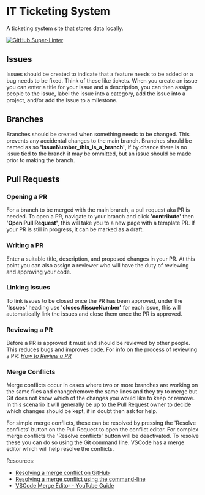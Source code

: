 # IT Ticketing System

A ticketing system site that stores data locally.

[![GitHub Super-Linter](https://github.com/RJD27/it_ticketing_system/workflows/Lint%20Code%20Base/badge.svg)](https://github.com/marketplace/actions/super-linter)

## Issues

Issues should be created to indicate that a feature needs to be added or a bug needs to be fixed.
Think of these like tickets. When you create an issue you can enter a title for your issue and a description,
you can then assign people to the issue, label the issue into a category, add the issue into a project, and/or
add the issue to a milestone.

## Branches

Branches should be created when something needs to be changed. This prevents any accidental changes to the main branch.
Branches should be named as so **'issueNumber_this_is_a_branch'**, if by chance there is no issue tied to the branch it may be ommitted,
but an issue should be made prior to making the branch.

## Pull Requests

### Opening a PR

For a branch to be merged with the main branch, a pull request aka PR is needed.
To open a PR, navigate to your branch and click **'contribute'** then **'Open Pull Request'**, this will take you to a new page
with a template PR. If your PR is still in progress, it can be marked as a draft.

### Writing a PR

Enter a suitable title, description, and proposed changes in your PR.
At this point you can also assign a reviewer who will have the duty of reviewing and approving your code.

### Linking Issues

To link issues to be closed once the PR has been approved, under the **'Issues'** heading use **'closes #issueNumber'** for each issue,
this will automatically link the issues and close them once the PR is approved.

### Reviewing a PR

Before a PR is approved it must and should be reviewed by other people. This reduces bugs and improves code.
For info on the process of reviewing a PR: *[How to Review a PR](https://docs.github.com/en/pull-requests/collaborating-with-pull-requests/reviewing-changes-in-pull-requests/reviewing-proposed-changes-in-a-pull-request)*

### Merge Conflicts

Merge conflicts occur in cases where two or more branches are working on the same files and change/remove the same lines and they try to merge but Git does not know which of the changes you would like to keep or remove. In this scenario it will generally be up to the Pull Request owner to decide which changes should be kept, if in doubt then ask for help.

For simple merge conflicts, these can be resolved by pressing the 'Resolve conflicts' button on the Pull Request to open the conflict editor.
For complex merge conflicts the 'Resolve conflicts' button will be deactivated. To resolve these you can do so using the Git command line.
VSCode has a merge editor which will help resolve the conflicts.

Resources:
- [Resolving a merge conflict on GitHub](https://docs.github.com/en/pull-requests/collaborating-with-pull-requests/addressing-merge-conflicts/resolving-a-merge-conflict-on-github)
- [Resolving a merge conflict using the command-line](https://docs.github.com/en/pull-requests/collaborating-with-pull-requests/addressing-merge-conflicts/resolving-a-merge-conflict-using-the-command-line)
- [VSCode Merge Editor - YouTube Guide](https://www.youtube.com/watch?v=HosPml1qkrg)


